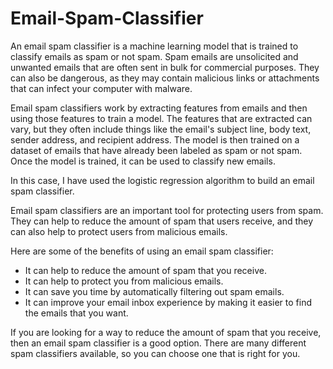 # Email-Spam-Classifier

An email spam classifier is a machine learning model that is trained to classify emails as spam or not spam. Spam emails are unsolicited and unwanted emails that are often sent in bulk for commercial purposes. They can also be dangerous, as they may contain malicious links or attachments that can infect your computer with malware.

Email spam classifiers work by extracting features from emails and then using those features to train a model. The features that are extracted can vary, but they often include things like the email's subject line, body text, sender address, and recipient address. The model is then trained on a dataset of emails that have already been labeled as spam or not spam. Once the model is trained, it can be used to classify new emails.

In this case, I have used the logistic regression algorithm to build an email spam classifier.

Email spam classifiers are an important tool for protecting users from spam. They can help to reduce the amount of spam that users receive, and they can also help to protect users from malicious emails.

Here are some of the benefits of using an email spam classifier:

* It can help to reduce the amount of spam that you receive.
* It can help to protect you from malicious emails.
* It can save you time by automatically filtering out spam emails.
* It can improve your email inbox experience by making it easier to find the emails that you want.

If you are looking for a way to reduce the amount of spam that you receive, then an email spam classifier is a good option. There are many different spam classifiers available, so you can choose one that is right for you.

